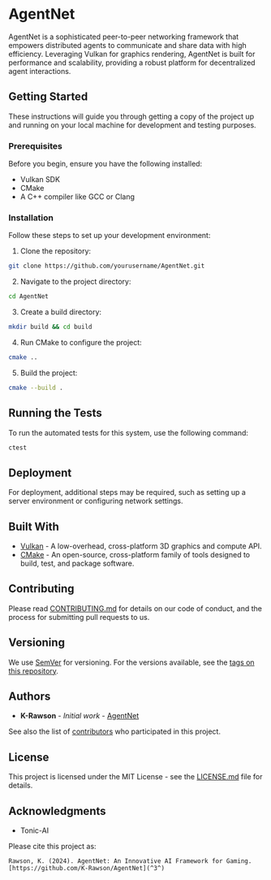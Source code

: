 # AgentNet

AgentNet is a sophisticated peer-to-peer networking framework that empowers distributed agents to communicate and share data with high efficiency. Leveraging Vulkan for graphics rendering, AgentNet is built for performance and scalability, providing a robust platform for decentralized agent interactions.

## Getting Started

These instructions will guide you through getting a copy of the project up and running on your local machine for development and testing purposes.

### Prerequisites

Before you begin, ensure you have the following installed:
- Vulkan SDK
- CMake
- A C++ compiler like GCC or Clang

### Installation

Follow these steps to set up your development environment:

1. Clone the repository:
```bash
git clone https://github.com/yourusername/AgentNet.git
```

2. Navigate to the project directory:
```bash
cd AgentNet
```

3. Create a build directory:
```bash
mkdir build && cd build
```

4. Run CMake to configure the project:
```bash
cmake ..
```

5. Build the project:
```bash
cmake --build .
```

## Running the Tests

To run the automated tests for this system, use the following command:

```bash
ctest
```

## Deployment

For deployment, additional steps may be required, such as setting up a server environment or configuring network settings.

## Built With

* [Vulkan](https://www.vulkan.org/) - A low-overhead, cross-platform 3D graphics and compute API.
* [CMake](https://cmake.org/) - An open-source, cross-platform family of tools designed to build, test, and package software.

## Contributing

Please read [CONTRIBUTING.md](CONTRIBUTING.md) for details on our code of conduct, and the process for submitting pull requests to us.

## Versioning

We use [SemVer](http://semver.org/) for versioning. For the versions available, see the [tags on this repository](https://github.com/yourusername/AgentNet/tags).

## Authors

* **K-Rawson** - *Initial work* - [AgentNet](https://github.com/yourusername/AgentNet)

See also the list of [contributors](https://github.com/yourusername/AgentNet/contributors) who participated in this project.

## License

This project is licensed under the MIT License - see the [LICENSE.md](LICENSE.md) file for details.

## Acknowledgments

* Tonic-AI

Please cite this project as:

```
Rawson, K. (2024). AgentNet: An Innovative AI Framework for Gaming. [https://github.com/K-Rawson/AgentNet](^3^)
```
